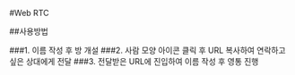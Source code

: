 #Web RTC

##사용방법

###1. 이름 작성 후 방 개설
###2. 사람 모양 아이콘 클릭 후 URL 복사하여 연락하고 싶은 상대에게 전달
###3. 전달받은 URL에 진입하여 이름 작성 후 영통 진행
